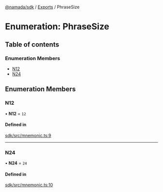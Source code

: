 [@namada/sdk](../README.md) / [Exports](../modules.md) / PhraseSize

# Enumeration: PhraseSize

## Table of contents

### Enumeration Members

- [N12](PhraseSize.md#n12)
- [N24](PhraseSize.md#n24)

## Enumeration Members

### N12

• **N12** = ``12``

#### Defined in

[sdk/src/mnemonic.ts:9](https://github.com/anoma/namada-interface/blob/04cc0e2c5bbf957adca124841118cb1e5cb7bcab/packages/sdk/src/mnemonic.ts#L9)

___

### N24

• **N24** = ``24``

#### Defined in

[sdk/src/mnemonic.ts:10](https://github.com/anoma/namada-interface/blob/04cc0e2c5bbf957adca124841118cb1e5cb7bcab/packages/sdk/src/mnemonic.ts#L10)
